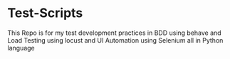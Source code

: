 # Test-Scripts
This Repo is for my test development practices in BDD using behave and Load Testing using locust and UI Automation using Selenium all in Python language
